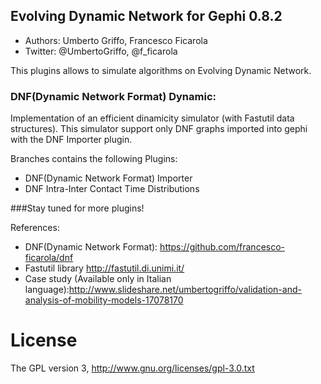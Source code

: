 ## Evolving Dynamic Network for Gephi 0.8.2
* Authors: Umberto Griffo, Francesco Ficarola
* Twitter: @UmbertoGriffo, @f_ficarola

This plugins allows to simulate algorithms on Evolving Dynamic Network.

### DNF(Dynamic Network Format) Dynamic:
Implementation of an efficient dinamicity simulator (with Fastutil data structures).
This simulator support only DNF graphs imported into gephi with the DNF Importer plugin.

Branches contains the following Plugins:
* DNF(Dynamic Network Format) Importer
* DNF Intra-Inter Contact Time Distributions

###Stay tuned for more plugins!

References:
* DNF(Dynamic Network Format): https://github.com/francesco-ficarola/dnf
* Fastutil library http://fastutil.di.unimi.it/
* Case study (Available only in Italian language):http://www.slideshare.net/umbertogriffo/validation-and-analysis-of-mobility-models-17078170

# License
The GPL version 3, http://www.gnu.org/licenses/gpl-3.0.txt
